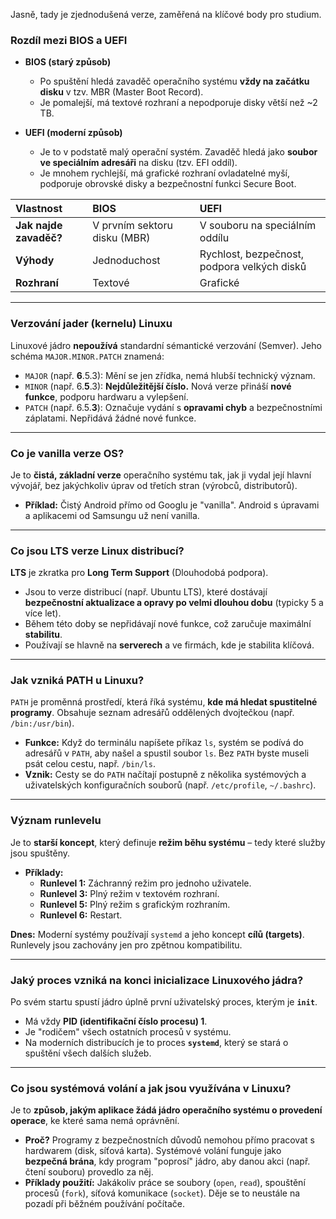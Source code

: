 Jasně, tady je zjednodušená verze, zaměřená na klíčové body pro studium.

### Rozdíl mezi BIOS a UEFI

*   **BIOS (starý způsob)**
    *   Po spuštění hledá zavaděč operačního systému **vždy na začátku disku** v tzv. MBR (Master Boot Record).
    *   Je pomalejší, má textové rozhraní a nepodporuje disky větší než ~2 TB.

*   **UEFI (moderní způsob)**
    *   Je to v podstatě malý operační systém. Zavaděč hledá jako **soubor ve speciálním adresáři** na disku (tzv. EFI oddíl).
    *   Je mnohem rychlejší, má grafické rozhraní ovladatelné myší, podporuje obrovské disky a bezpečnostní funkci Secure Boot.

| Vlastnost | BIOS | UEFI |
| :--- |:---|:---|
| **Jak najde zavaděč?** | V prvním sektoru disku (MBR) | V souboru na speciálním oddílu |
| **Výhody** | Jednoduchost | Rychlost, bezpečnost, podpora velkých disků |
| **Rozhraní** | Textové | Grafické |

***

### Verzování jader (kernelu) Linuxu

Linuxové jádro **nepoužívá** standardní sémantické verzování (Semver). Jeho schéma `MAJOR.MINOR.PATCH` znamená:

*   `MAJOR` (např. **6**.5.3): Mění se jen zřídka, nemá hlubší technický význam.
*   `MINOR` (např. 6.**5**.3): **Nejdůležitější číslo.** Nová verze přináší **nové funkce**, podporu hardwaru a vylepšení.
*   `PATCH` (např. 6.5.**3**): Označuje vydání s **opravami chyb** a bezpečnostními záplatami. Nepřidává žádné nové funkce.

***

### Co je vanilla verze OS?

Je to **čistá, základní verze** operačního systému tak, jak ji vydal její hlavní vývojář, bez jakýchkoliv úprav od třetích stran (výrobců, distributorů).

*   **Příklad:** Čistý Android přímo od Googlu je "vanilla". Android s úpravami a aplikacemi od Samsungu už není vanilla.

***

### Co jsou LTS verze Linux distribucí?

**LTS** je zkratka pro **Long Term Support** (Dlouhodobá podpora).

*   Jsou to verze distribucí (např. Ubuntu LTS), které dostávají **bezpečnostní aktualizace a opravy po velmi dlouhou dobu** (typicky 5 a více let).
*   Během této doby se nepřidávají nové funkce, což zaručuje maximální **stabilitu**.
*   Používají se hlavně na **serverech** a ve firmách, kde je stabilita klíčová.

***

### Jak vzniká PATH u Linuxu?

`PATH` je proměnná prostředí, která říká systému, **kde má hledat spustitelné programy**. Obsahuje seznam adresářů oddělených dvojtečkou (např. `/bin:/usr/bin`).

*   **Funkce:** Když do terminálu napíšete příkaz `ls`, systém se podívá do adresářů v `PATH`, aby našel a spustil soubor `ls`. Bez `PATH` byste museli psát celou cestu, např. `/bin/ls`.
*   **Vznik:** Cesty se do `PATH` načítají postupně z několika systémových a uživatelských konfiguračních souborů (např. `/etc/profile`, `~/.bashrc`).

***

### Význam runlevelu

Je to **starší koncept**, který definuje **režim běhu systému** – tedy které služby jsou spuštěny.

*   **Příklady:**
    *   **Runlevel 1:** Záchranný režim pro jednoho uživatele.
    *   **Runlevel 3:** Plný režim v textovém rozhraní.
    *   **Runlevel 5:** Plný režim s grafickým rozhraním.
    *   **Runlevel 6:** Restart.

**Dnes:** Moderní systémy používají `systemd` a jeho koncept **cílů (targets)**. Runlevely jsou zachovány jen pro zpětnou kompatibilitu.

***

### Jaký proces vzniká na konci inicializace Linuxového jádra?

Po svém startu spustí jádro úplně první uživatelský proces, kterým je **`init`**.

*   Má vždy **PID (identifikační číslo procesu) 1**.
*   Je "rodičem" všech ostatních procesů v systému.
*   Na moderních distribucích je to proces **`systemd`**, který se stará o spuštění všech dalších služeb.

***

### Co jsou systémová volání a jak jsou využívána v Linuxu?

Je to **způsob, jakým aplikace žádá jádro operačního systému o provedení operace**, ke které sama nemá oprávnění.

*   **Proč?** Programy z bezpečnostních důvodů nemohou přímo pracovat s hardwarem (disk, síťová karta). Systémové volání funguje jako **bezpečná brána**, kdy program "poprosí" jádro, aby danou akci (např. čtení souboru) provedlo za něj.
*   **Příklady použití:** Jakákoliv práce se soubory (`open`, `read`), spouštění procesů (`fork`), síťová komunikace (`socket`). Děje se to neustále na pozadí při běžném používání počítače.
